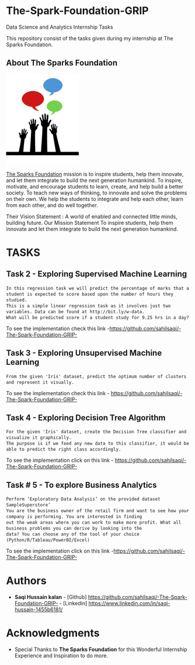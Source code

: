 # The-Spark-Foundation-GRIP
Data Science and Analytics Internship Tasks

This repository consist of the tasks given during my internship at The Sparks Foundation.

## About The Sparks Foundation

![](logo_small.png)

[The Sparks Foundation](https://thesparksfoundationsingapore.org/) mission is to inspire students, help them innovate, and let them integrate to build the next generation humankind. To inspire, motivate, and encourage students to learn, create, and help build a better society. To teach new ways of thinking, to innovate and solve the problems on their own. We help the students to integrate and help each other, learn from each other, and do well together.

Their Vision Statement : A world of enabled and connected little minds, building future. Our Mission Statement To inspire students, help them innovate and let them integrate to build the next generation humankind.

# TASKS

## Task 2 - Exploring Supervised Machine Learning

    In this regression task we will predict the percentage of marks that a student is expected to score based upon the number of hours they studied.
    This is a simple linear regression task as it involves just two variables. Data can be found at http://bit.ly/w-data.
    What will be predicted score if a student study for 9.25 hrs in a day? 

To see the implementation check this link -https://github.com/sahilsaqi/-The-Spark-Foundation-GRIP-

## Task 3 - Exploring Unsupervised Machine Learning

    From the given 'Iris' dataset, predict the optimum number of clusters and represent it visually.

To see the implementation check this link - https://github.com/sahilsaqi/-The-Spark-Foundation-GRIP-

## Task 4 - Exploring Decision Tree Algorithm

    For the given 'Iris' dataset, create the Decision Tree classifier and visualize it graphically. 
    The purpose is if we feed any new data to this classifier, it would be able to predict the right class accordingly.

To see the implementation click on this link - https://github.com/sahilsaqi/-The-Spark-Foundation-GRIP-


## Task # 5 - To explore Business Analytics

    Perform ‘Exploratory Data Analysis’ on the provided dataset SampleSuperstore’
    You are the business owner of the retail firm and want to see how your company is performing. You are interested in finding
    out the weak areas where you can work to make more profit. What all business problems you can derive by looking into the
    data? You can choose any of the tool of your choice (Python/R/Tableau/PowerBI/Excel)
    
To see the implementation click on this link -https://github.com/sahilsaqi/-The-Spark-Foundation-GRIP-


# Authors

* **Saqi Hussain kalan**  - [Github] https://github.com/sahilsaqi/-The-Spark-Foundation-GRIP-
                     - [Linkedin] https://www.linkedin.com/in/saqi-hussain-1455b6181/
                     


# Acknowledgments

* Special Thanks to **The Sparks Foundation** for this Wonderful Internship Experience and Inspiration to do more.
